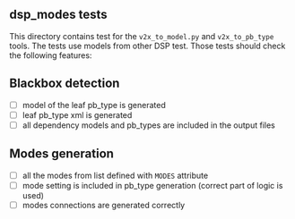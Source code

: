 ## dsp\_modes tests

This directory contains test for the `v2x_to_model.py` and `v2x_to_pb_type` tools.
The tests use models from other DSP test.
Those tests should check the following features:

## Blackbox detection

 - [ ] model of the leaf pb\_type is generated
 - [ ] leaf pb\_type xml is generated
 - [ ] all dependency models and pb\_types are included in the output files

## Modes generation

 - [ ] all the modes from list defined with `MODES` attribute
 - [ ] mode setting is included in pb\_type generation (correct part of logic is used)
 - [ ] modes connections are generated correctly
